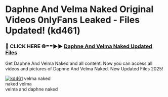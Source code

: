 # Daphne And Velma Naked Original Videos 0nlyFans Leaked - Files Updated! (kd461)

<h3>🔴 CLICK HERE 🌐==►► <a href="https://tinyurl.com/yckcrads" rel="nofollow">Daphne And Velma Naked Updated Files</a></h3>

Get Daphne And Velma Naked and all content. Now you can access all videos and pictures of Daphne And Velma Naked. New Updated Files 2025!

[![kd461](https://i.imgur.com/hpKpOFt.gif)](https://tinyurl.com/yckcrads)
velma naked<br>
naked velma<br>
velma and daphne naked